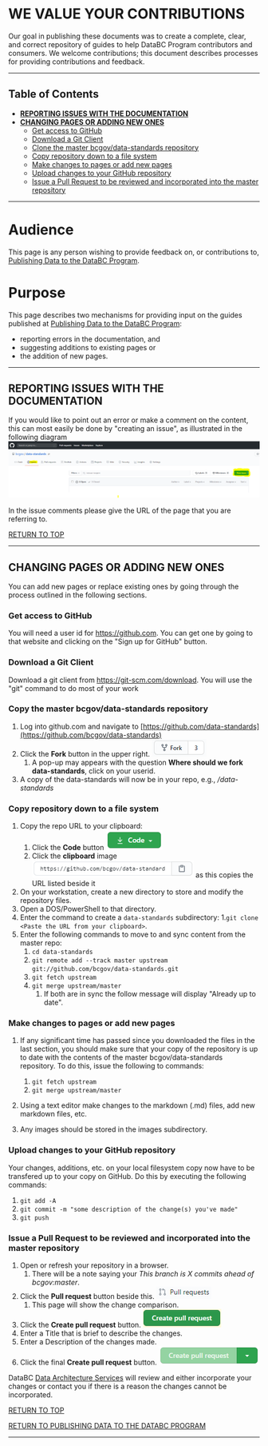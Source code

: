 # WE VALUE YOUR CONTRIBUTIONS

Our goal in publishing these documents was to create a complete, clear, and correct repository of guides to help DataBC Program contributors and consumers. We welcome contributions; this document describes processes for providing contributions and feedback.

-----------------------
## Table of Contents
+ [**REPORTING ISSUES WITH THE DOCUMENTATION**](#REPORTING-ISSUES-WITH-THE-DOCUMENTATION)
+ [**CHANGING PAGES OR ADDING NEW ONES**](#CHANGING-PAGES-OR-ADDING-NEW-ONES)
	+ [Get access to GitHub](#Get-access-to-GitHub)
	+ [Download a Git Client](#Download-a-Git-Client)
	+ [Clone the master bcgov/data-standards repository](#Make-a-copy-of-the-bcgovdata-standards-repository)
	+ [Copy repository down to a file system](#Copy-repository-down-to-a-file-system)
	+ [Make changes to pages or add new pages](#Make-changes-to-pages-or-add-new-pages)
	+ [Upload changes to your GitHub repository](#Upload-changes-to-your-GitHub-repository)
	+ [Issue a Pull Request to be reviewed and incorporated into the master repository](#Issue-a-Pull-Request-to-be-reviewed-and-incorporated-into-the-master-repository)
-----------------------

# Audience

This page is any person wishing to provide feedback on, or contributions to, [Publishing Data to the DataBC Program](../publishing-data-to-databc.md#publishing-data-to-databc.md).


# Purpose

This page describes two mechanisms for providing input on the guides published at [Publishing Data to the DataBC Program](../publishing-data-to-databc.md#publishing-data-to-databc.md):
+ reporting errors in the documentation, and
+ suggesting additions to existing pages or 
+ the addition of new pages.

---------------------------------------------------------------------

## REPORTING ISSUES WITH THE DOCUMENTATION

If you would like to point out an error or make a comment on the content, this can most easily be done by "creating an issue", as illustrated in the following diagram
![opening an issue](images/image_new_issue.png)

In the issue comments please give the URL of the page that you are referring to.

[RETURN TO TOP][1] 

-----------------------------------------------------------

## CHANGING PAGES OR ADDING NEW ONES

You can add new pages or replace existing ones by going through the process outlined in the following sections.  

### Get access to GitHub

You will need a user id for https://github.com.  You can get one by going to that website and clicking on the "Sign up for GitHub" button.

### Download a Git Client

Download a git client from https://git-scm.com/download. You will use the "git" command to do most of your work

### Copy the master bcgov/data-standards repository

1. Log into github.com and navigate to [https://github.com/data-standards](https://github.com/bcgov/data-standards)
1. Click the **Fork** button in the upper right.
![click fork](images/image_fork.png)
	1. A pop-up may appears with the question **Where should we fork data-standards**, click on your userid.
1. A copy of the data-standards will now be in your repo, e.g., _<userid>/data-standards_

### Copy repository down to a file system

1. Copy the repo URL to your clipboard:
	1. Click the **Code** button ![](images/image_code.PNG)
	1. Click the **clipboard** image ![](images/image_copy_url.PNG) as this copies the URL listed beside it
1. On your workstation, create a new directory to store and modify the repository files. 
1. Open a DOS/PowerShell to that directory.
1. Enter the command to create a `data-standards` subdirectory:
	1.`git clone <Paste the URL from your clipboard>`.
1. Enter the following commands to move to and sync content from the master repo:
   1. `cd data-standards`
   1. `git remote add --track master upstream git://github.com/bcgov/data-standards.git`
   1. `git fetch upstream`
   1. `git merge upstream/master`
		1. If both are in sync the follow message will display "Already up to date".

### Make changes to pages or add new pages

1. If any significant time has passed since you downloaded the files in the last section, you should make sure that your copy of the repository is up to date with the contents of the master bcgov/data-standards repository. To do this, issue the following to commands:
	1. `git fetch upstream`
    1. `git merge upstream/master`

1. Using a text editor make changes to the markdown (.md) files, add new markdown files, etc. 
1. Any images should be stored in the images subdirectory.

### Upload changes to your GitHub repository

Your changes, additions, etc. on your local filesystem copy now have to be transfered up to your copy on GitHub. Do this by executing the following commands:

1. `git add -A`
1. `git commit -m "some description of the change(s) you've made"`
1. `git push`
 
### Issue a Pull Request to be reviewed and incorporated into the master repository

1. Open or refresh your repository in a browser.
	1. There will be a note saying your _This branch is X commits ahead of bcgov:master_.
1. Click the **Pull request** button beside this. ![](images/image_pullrequest.png)
	1. This page will show the change comparison.
1. Click the **Create pull request** button. ![](images/image_create_pull_request.PNG)
1. Enter a Title that is brief to describe the changes.
1. Enter a Description of the changes made.
1. Click the final **Create pull request** button. ![](images/image_create_pull_request2.png)

DataBC [Data Architecture Services](mailto:databc.da@gov.bc.ca) will review and either incorporate your changes or contact you if there is a reason the changes cannot be incorporated.


[RETURN TO TOP][1] 

[RETURN TO PUBLISHING DATA TO THE DATABC PROGRAM][2]

-------------------------------------------------------

[1]: #we-value-your-contributions
[2]: publishing_data_to_databc.md#publishing-data-to-the-databc-program

